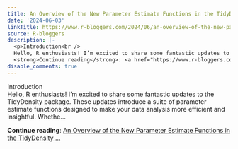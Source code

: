 ```yaml
---
title: An Overview of the New Parameter Estimate Functions in the TidyDensity Package
date: '2024-06-03'
linkTitle: https://www.r-bloggers.com/2024/06/an-overview-of-the-new-parameter-estimate-functions-in-the-tidydensity-package/
source: R-bloggers
description: |-
  <p>Introduction<br />
  Hello, R enthusiasts! I’m excited to share some fantastic updates to the TidyDensity package. These updates introduce a suite of parameter estimate functions designed to make your data analysis more efficient and insightful. Whethe...</p>
  <strong>Continue reading</strong>: <a href="https://www.r-bloggers.com/2024/06/an-overview-of-the-new-parameter-estimate-functions-in-the-tidydensity-package/">An Overview of the New Parameter Estimate Functions in the TidyDensity ...
disable_comments: true
---
```

<p>Introduction<br />
Hello, R enthusiasts! I’m excited to share some fantastic updates to the TidyDensity package. These updates introduce a suite of parameter estimate functions designed to make your data analysis more efficient and insightful. Whethe...</p>
<strong>Continue reading</strong>: <a href="https://www.r-bloggers.com/2024/06/an-overview-of-the-new-parameter-estimate-functions-in-the-tidydensity-package/">An Overview of the New Parameter Estimate Functions in the TidyDensity ...